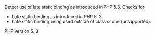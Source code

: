 Detect use of late static binding as introduced in PHP 5.3.
Checks for:
- Late static binding as introduced in PHP 5. 3. 
- Late static binding being used outside of class scope (unsupported). 

PHP version 5. 3